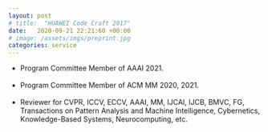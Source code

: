 ```yaml
---
layout: post
# title:  "HUAWEI Code Craft 2017"
date:   2020-09-21 22:21:60 +00:00
# image: /assets/imgs/preprint.jpg
categories: service
---
```


<ul>
    <li> 
        Program Committee Member of AAAI 2021.
    </li><br>
    <li>
        Program Committee Member of ACM MM 2020, 2021.
    </li><br>
    <li>
        Reviewer for CVPR, ICCV, ECCV, AAAI, MM, IJCAI, IJCB, BMVC, FG, Transactions on Pattern Analysis and Machine Intelligence, Cybernetics, Knowledge-Based Systems, Neurocomputing, etc.
    </li><br>
</ul>